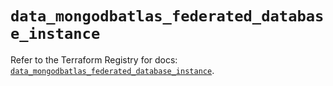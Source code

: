 # `data_mongodbatlas_federated_database_instance`

Refer to the Terraform Registry for docs: [`data_mongodbatlas_federated_database_instance`](https://registry.terraform.io/providers/mongodb/mongodbatlas/1.14.0/docs/data-sources/federated_database_instance).

